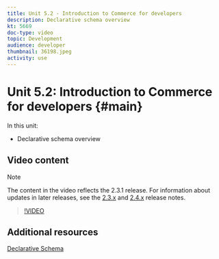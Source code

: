 ```yaml
---
title: Unit 5.2 - Introduction to Commerce for developers
description: Declarative schema overview
kt: 5669
doc-type: video
topic: Development
audience: developer
thumbnail: 36198.jpeg
activity: use
---
```


# Unit 5.2: Introduction to Commerce for developers {#main}

In this unit:

- Declarative schema overview

## Video content

>[!NOTE]
>
>The content in the video reflects the 2.3.1 release. For information about updates in later releases, see the [ 2.3.x](https://devdocs.magento.com/guides/v2.3/release-notes/bk-release-notes.html) and [2.4.x](https://devdocs.magento.com/guides/v2.4/release-notes/bk-release-notes.html) release notes.

>[!VIDEO](https://video.tv.adobe.com/v/36198?quality=12&learn=on)

## Additional resources

[Declarative Schema](https://devdocs.magento.com/guides/v2.4/extension-dev-guide/declarative-schema/)
